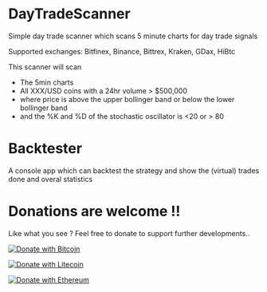 # DayTradeScanner
Simple day trade scanner which scans 5 minute charts for day trade signals

Supported exchanges: Bitfinex, Binance, Bittrex, Kraken, GDax, HiBtc

This scanner will scan 
- The 5min charts
- All XXX/USD coins with a 24hr volume > $500,000
- where price is above the upper bollinger band or below the lower bollinger band
- and the %K and %D of the stochastic oscillator is <20 or > 80

# Backtester

A console app which can backtest the strategy and show the (virtual) trades done and overal statistics



# Donations are welcome !!

Like what you see ? Feel free to donate to support further developments..


[![Donate with Bitcoin](https://en.cryptobadges.io/badge/small/3QcDYZEVwNZ9V7T9rrVz82JgPZf2e6prTH)](https://en.cryptobadges.io/donate/3QcDYZEVwNZ9V7T9rrVz82JgPZf2e6prTH)

[![Donate with Litecoin](https://en.cryptobadges.io/badge/small/LawBvKHL77gaVMQ3DM7Bk8KJdZDq43r6PL)](https://en.cryptobadges.io/donate/LawBvKHL77gaVMQ3DM7Bk8KJdZDq43r6PL)

[![Donate with Ethereum](https://en.cryptobadges.io/badge/small/0xe7350b2a0fe5bfa6c491e15d1b00b8a111350af9)](https://en.cryptobadges.io/donate/0xe7350b2a0fe5bfa6c491e15d1b00b8a111350af9)